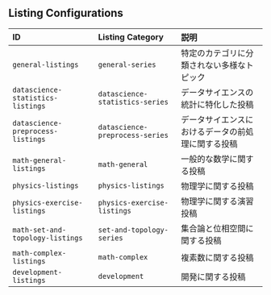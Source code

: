 



## Listing Configurations

| ID                                | Listing Category                | 説明                                  |
| :-------------------------------- | :------------------------------ | :----------------------------------- |
| `general-listings`                | `general-series`                | 特定のカテゴリに分類されない多様なトピック  |
| `datascience-statistics-listings` | `datascience-statistics-series` | データサイエンスの統計に特化した投稿       |
| `datascience-preprocess-listings` | `datascience-preprocess-series` | データサイエンスにおけるデータの前処理に関する投稿 |
| `math-general-listings`           | `math-general`                  | 一般的な数学に関する投稿                   |
| `physics-listings`                | `physics-listings`              | 物理学に関する投稿                       |
| `physics-exercise-listings`      | `physics-exercise-listings`     | 物理学に関する演習投稿                   |
| `math-set-and-topology-listings`  | `set-and-topology-series`       | 集合論と位相空間に関する投稿               |
| `math-complex-listings`           | `math-complex`                  | 複素数に関する投稿                         |
| `development-listings`            | `development`                   | 開発に関する投稿                           |